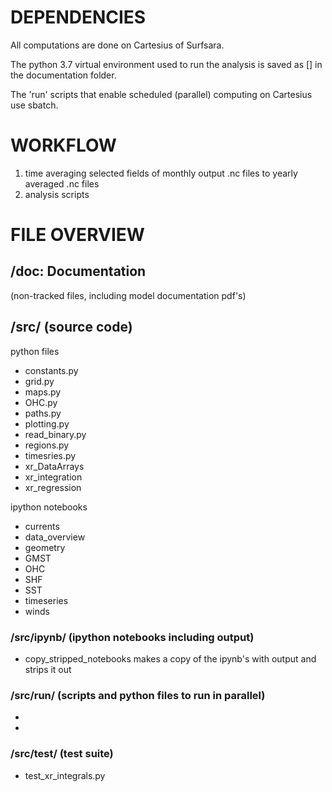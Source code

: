 # DEPENDENCIES

All computations are done on Cartesius of Surfsara.

The python 3.7 virtual environment used to run the analysis is saved as [] in the documentation folder.

The 'run' scripts that enable scheduled (parallel) computing on Cartesius use sbatch.


# WORKFLOW

1. time averaging
    selected fields of monthly output .nc files to yearly averaged .nc files
2. analysis scripts



# FILE OVERVIEW

## /doc: Documentation
(non-tracked files, including model documentation pdf's)


## /src/  (source code)

python files

- constants.py
- grid.py
- maps.py
- OHC.py
- paths.py
- plotting.py
- read_binary.py
- regions.py
- timesries.py
- xr_DataArrays
- xr_integration
- xr_regression

ipython notebooks
- currents
- data_overview
- geometry
- GMST
- OHC
- SHF
- SST
- timeseries
- winds


### /src/ipynb/  (ipython notebooks including output)

- copy_stripped_notebooks
    makes a copy of the ipynb's with output and strips it out

### /src/run/  (scripts and python files to run in parallel)

- 
- 

### /src/test/  (test suite)

- test_xr_integrals.py

